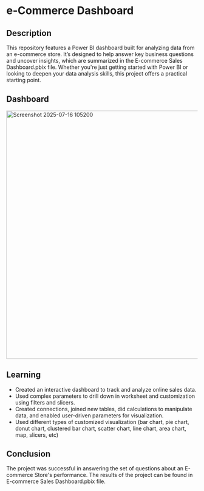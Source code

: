 # e-Commerce Dashboard
## Description
This repository features a Power BI dashboard built for analyzing data from an e-commerce store. It’s designed to help answer key business questions and uncover insights, which are summarized in the E-commerce Sales Dashboard.pbix file. Whether you're just getting started with Power BI or looking to deepen your data analysis skills, this project offers a practical starting point.

## Dashboard
<img width="1160" height="652" alt="Screenshot 2025-07-16 105200" src="https://github.com/user-attachments/assets/ab508232-b67e-4210-a6af-7a8cb6093123" />

## Learning

* Created an interactive dashboard to track and analyze online sales data.
* Used complex parameters to drill down in worksheet and customization using filters and slicers.
* Created connections, joined new tables, did calculations to manipulate data, and enabled user-driven parameters for visualization.
* Used different types of customized visualization (bar chart, pie chart, donut chart, clustered bar chart, scatter chart, line chart, area chart, map, slicers, etc)

## Conclusion
The project was successful in answering the set of questions about an E-commerce Store's performance. The results of the project can be found in E-commerce Sales Dashboard.pbix file.
